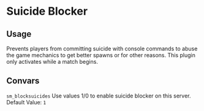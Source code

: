# Suicide Blocker  

## Usage  

Prevents players from committing suicide with console commands to abuse the game mechanics to get better spawns or for other reasons. This plugin only activates while a match begins.

## Convars

`sm_blocksuicides`  Use values 1/0 to enable suicide blocker on this server. Default Value: `1`
